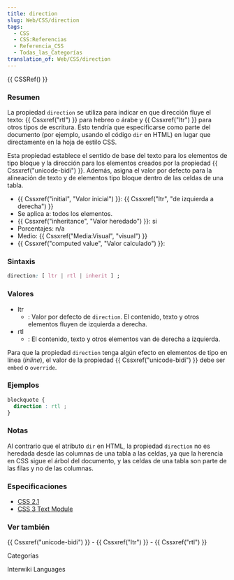 ```yaml
---
title: direction
slug: Web/CSS/direction
tags:
  - CSS
  - CSS:Referencias
  - Referencia_CSS
  - Todas_las_Categorías
translation_of: Web/CSS/direction
---
```

{{ CSSRef() }}

### Resumen

La propiedad `direction` se utiliza para indicar en que dirección fluye el texto: {{ Cssxref("rtl") }} para hebreo o árabe y {{ Cssxref("ltr") }} para otros tipos de escritura. Esto tendría que especificarse como parte del documento (por ejemplo, usando el código `dir` en HTML) en lugar que directamente en la hoja de estilo CSS.

Esta propiedad establece el sentido de base del texto para los elementos de tipo bloque y la dirección para los elementos creados por la propiedad {{ Cssxref("unicode-bidi") }}. Además, asigna el valor por defecto para la alineación de texto y de elementos tipo bloque dentro de las celdas de una tabla.

- {{ Cssxref("initial", "Valor inicial") }}: {{ Cssxref("ltr", "de izquierda a derecha") }}
- Se aplica a: todos los elementos.
- {{ Cssxref("inheritance", "Valor heredado") }}: si
- Porcentajes: n/a
- Medio: {{ Cssxref("Media:Visual", "visual") }}
- {{ Cssxref("computed value", "Valor calculado") }}:

### Sintaxis

```css
direction: [ ltr | rtl | inherit ] ;
```

### Valores

- ltr
  - : Valor por defecto de `direction`. El contenido, texto y otros elementos fluyen de izquierda a derecha.
- rtl
  - : El contenido, texto y otros elementos van de derecha a izquierda.

Para que la propiedad `direction` tenga algún efecto en elementos de tipo en línea (_inline_), el valor de la propiedad {{ Cssxref("unicode-bidi") }} debe ser `embed` o `override`.

### Ejemplos

```css
blockquote {
  direction : rtl ;
}
```

### Notas

Al contrario que el atributo `dir` en HTML, la propiedad `direction` no es heredada desde las columnas de una tabla a las celdas, ya que la herencia en CSS sigue el árbol del documento, y las celdas de una tabla son parte de las filas y no de las columnas.

### Especificaciones

- [CSS 2.1](http://www.w3.org/TR/CSS21/visuren.html#direction)
- [CSS 3 Text Module](http://www.w3.org/TR/2003/CR-css3-text-20030514/#direction)

### Ver también

{{ Cssxref("unicode-bidi") }} - {{ Cssxref("ltr") }} - {{ Cssxref("rtl") }}

Categorías

Interwiki Languages
